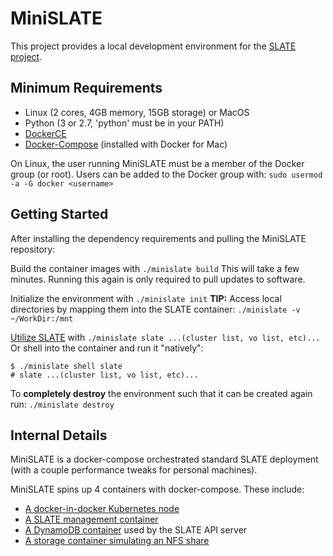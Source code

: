 # MiniSLATE
This project provides a local development environment for the [SLATE project](http://slateci.io/).

## Minimum Requirements
- Linux (2 cores, 4GB memory, 15GB storage) or MacOS
- Python (3 or 2.7, 'python' must be in your PATH)
- [DockerCE](https://docs.docker.com/install/#supported-platforms)
- [Docker-Compose](https://github.com/docker/compose/releases) (installed with Docker for Mac)

On Linux, the user running MiniSLATE must be a member of the Docker group (or root).
Users can be added to the Docker group with: `sudo usermod -a -G docker <username>`

## Getting Started
After installing the dependency requirements and pulling the MiniSLATE repository:

Build the container images with	`./minislate build` 
This will take a few minutes. Running this again is only required to pull updates to software.

Initialize the environment with `./minislate init`
__TIP:__ Access local directories by mapping them into the SLATE container: `./minislate -v ~/WorkDir:/mnt`

[Utilize SLATE](http://slateci.io/docs/quickstart/slate-client.html) with `./minislate slate ...(cluster list, vo list, etc)...`
Or shell into the container and run it "natively":
```
$ ./minislate shell slate
# slate ...(cluster list, vo list, etc)...
```

To **completely destroy** the environment such that it can be created again run: `./minislate destroy`

## Internal Details
MiniSLATE is a docker-compose orchestrated standard SLATE deployment (with a couple performance tweaks for personal machines).

MiniSLATE spins up 4 containers with docker-compose. These include:
- [A docker-in-docker Kubernetes node](https://github.com/slateci/minislate/blob/master/kube/Dockerfile)
- [A SLATE management container](https://github.com/slateci/minislate/blob/master/slate/Dockerfile)
- [A DynamoDB container](https://hub.docker.com/r/dwmkerr/dynamodb) used by the SLATE API server
- [A storage container simulating an NFS share](https://hub.docker.com/r/itsthenetwork/nfs-server-alpine)
